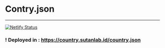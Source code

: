 # Contry.json
---

[![Netlify Status](https://api.netlify.com/api/v1/badges/f5960bfc-b2c1-4263-ba1c-b432144b4888/deploy-status)](https://app.netlify.com/sites/stoic-hodgkin-3d6b36/deploys)

### ! Deployed in : https://country.sutanlab.id/country.json
